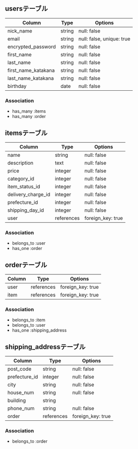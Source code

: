 ## usersテーブル

| Column              | Type   | Options                  |
| ----------          | ------ | ---------                | 
| nick_name           | string | null: false              |
| email               | string | null: false, unique: true|
| encrypted_password  | string | null: false              |     
| first_name          | string | null: false              |          
| last_name           | string | null: false              |         
| first_name_katakana | string | null: false              | 
| last_name_katakana  | string | null: false              |         
| birthday            | date   | null: false              | 



### Association
- has_many :items
- has_many :order

## itemsテーブル

| Column             | Type        | Options           |
| ----------         | ----------- | ---------         |
| name               | string      | null: false       |
| description        | text        | null: false       |
| price              | integer     | null: false       |
| category_id        | integer     | null: false       |
| item_status_id     | integer     | null: false       |
| delivery_charge_id | integer     | null: false       |
| prefecture_id      | integer     | null: false       |
| shipping_day_id    | integer     | null: false       |
| user               | references  | foreign_key: true |

### Association
- belongs_to :user
- has_one    :order

## orderテーブル

| Column     | Type       | Options           |
| ---------- | -----------| ---------         |
| user       | references | foreign_key: true |
| item       | references | foreign_key: true |
         
       

### Association
- belongs_to :item
- belongs_to :user
- has_one    :shipping_address

## shipping_addressテーブル

| Column        | Type       | Options           |
| ----------    | ------     | ---------         |
| post_code     | string     | null: false       |
| prefecture_id | integer    | null: false       |
| city          | string     | null: false       |
| house_num     | string     | null: false       |            
| building      | string     |                   |          
| phone_num     | string     | null: false       |         
| order         | references | foreign_key: true |     



### Association
- belongs_to :order
